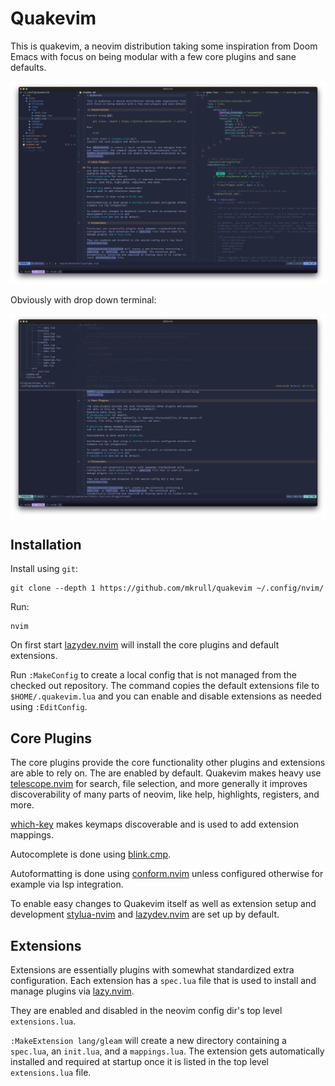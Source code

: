 # Quakevim

This is quakevim, a neovim distribution taking some inspiration from Doom Emacs
with focus on being modular with a few core plugins and sane defaults.

![screenshot](images/quakevim.png)

Obviously with drop down terminal:

![dropdown](images/quakevim-dropdown.png)

## Installation

Install using `git`:

    git clone --depth 1 https://github.com/mkrull/quakevim ~/.config/nvim/

Run:

    nvim

On first start [lazydev.nvim](https://github.com/folke/lazydev.nvim) will
install the core plugins and default extensions.

Run `:MakeConfig` to create a local config that is not managed from the checked
out repository. The command copies the default extensions file to
`$HOME/.quakevim.lua` and you can enable and disable extensions as needed using
`:EditConfig`.

## Core Plugins

The core plugins provide the core functionality other plugins and extensions
are able to rely on. The are enabled by default.
Quakevim makes heavy use
[telescope.nvim](https://github.com/nvim-telescope/telescope.nvim) for search,
file selection, and more generally it improves discoverability of many parts of
neovim, like help, highlights, registers, and more.

[which-key](https://github.com/folke/which-key.nvim) makes keymaps discoverable
and is used to add extension mappings.

Autocomplete is done using [blink.cmp](https://github.com/saghen/blink.cmp).

Autoformatting is done using [conform.nvim](https://github.com/stevearc/conform.nvim) unless configured otherwise for
example via lsp integration.

To enable easy changes to Quakevim itself as well as extension setup and
development [stylua-nvim](https://github.com/ckipp01/stylua-nvim) and
[lazydev.nvim](https://github.com/folke/lazydev.nvim) are set up by default.

## Extensions

Extensions are essentially plugins with somewhat standardized extra
configuration. Each extension has a `spec.lua` file that is used to install and
manage plugins via [lazy.nvim](https://github.com/folke/lazy.nvim).

They are enabled and disabled in the neovim config dir's top level
`extensions.lua`.

`:MakeExtension lang/gleam` will create a new directory containing a
`spec.lua`, an `init.lua`, and a `mappings.lua`. The extension gets
automatically installed and required at startup once it is listed in the top
level `extensions.lua` file.
